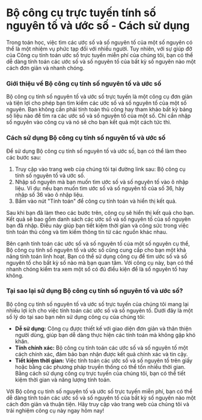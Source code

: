 Bộ công cụ trực tuyến tính số nguyên tố và ước số - Cách sử dụng
================================================================

Trong toán học, việc tìm các ước số và số nguyên tố của một số nguyên có thể là một nhiệm vụ phức tạp đối với nhiều người. Tuy nhiên, với sự giúp đỡ của Công cụ tính toán ước số trực tuyến miễn phí của chúng tôi, bạn có thể dễ dàng tính toán các ước số và số nguyên tố của bất kỳ số nguyên nào một cách đơn giản và nhanh chóng.

### Giới thiệu về Bộ công cụ tính số nguyên tố và ước số

Bộ công cụ tính số nguyên tố và ước số trực tuyến là một công cụ đơn giản và tiện lợi cho phép bạn tìm kiếm các ước số và số nguyên tố của một số nguyên. Bạn không cần phải tính toán thủ công hay tham khảo bất kỳ bảng số liệu nào để tìm ra các ước số và số nguyên tố của một số. Chỉ cần nhập số nguyên vào công cụ và nó sẽ cho bạn kết quả một cách tức thì.

### Cách sử dụng Bộ công cụ tính số nguyên tố và ước số

Để sử dụng Bộ công cụ tính số nguyên tố và ước số, bạn có thể làm theo các bước sau:

1. Truy cập vào trang web của chúng tôi tại đường link sau: Bộ công cụ tính số nguyên tố và ước số.
2. Nhập số nguyên mà bạn muốn tìm ước số và số nguyên tố vào ô nhập liệu. Ví dụ: nếu bạn muốn tìm ước số và số nguyên tố của số 36, hãy nhập số 36 vào ô nhập liệu.
3. Bấm vào nút "Tính toán" để công cụ tính toán và hiển thị kết quả.

Sau khi bạn đã làm theo các bước trên, công cụ sẽ hiển thị kết quả cho bạn. Kết quả sẽ bao gồm danh sách các ước số và số nguyên tố của số nguyên bạn đã nhập. Điều này giúp bạn tiết kiệm thời gian và công sức trong việc tính toán thủ công và tìm kiếm thông tin từ các nguồn khác nhau.

Bên cạnh tính toán các ước số và số nguyên tố của một số nguyên cụ thể, Bộ công cụ tính số nguyên tố và ước số cũng cung cấp cho bạn một khả năng tính toán linh hoạt. Bạn có thể sử dụng công cụ để tìm ước số và số nguyên tố cho bất kỳ số nào mà bạn quan tâm. Với công cụ này, bạn có thể nhanh chóng kiểm tra xem một số có đủ điều kiện để là số nguyên tố hay không.

### Tại sao lại sử dụng Bộ công cụ tính số nguyên tố và ước số?

Bộ công cụ tính số nguyên tố và ước số trực tuyến của chúng tôi mang lại nhiều lợi ích cho việc tính toán các ước số và số nguyên tố. Dưới đây là một số lý do tại sao bạn nên sử dụng công cụ của chúng tôi:

- **Dễ sử dụng:** Công cụ được thiết kế với giao diện đơn giản và thân thiện người dùng, giúp bạn dễ dàng thực hiện các tính toán mà không gặp khó khăn.
- **Tính chính xác:** Bộ công cụ tính toán các ước số và số nguyên tố một cách chính xác, đảm bảo bạn nhận được kết quả chính xác và tin cậy.
- **Tiết kiệm thời gian:** Việc tính toán các ước số và số nguyên tố trên giấy hoặc bằng các phương pháp truyền thống có thể tốn nhiều thời gian. Bằng cách sử dụng công cụ trực tuyến của chúng tôi, bạn có thể tiết kiệm thời gian và năng lượng tính toán.

Với Bộ công cụ tính số nguyên tố và ước số trực tuyến miễn phí, bạn có thể dễ dàng tính toán các ước số và số nguyên tố của bất kỳ số nguyên nào một cách đơn giản và thuận tiện. Hãy truy cập vào trang web của chúng tôi và trải nghiệm công cụ này ngay hôm nay!